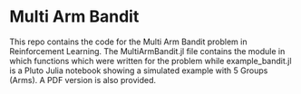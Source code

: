 # Multi Arm Bandit

This repo contains the code for the Multi Arm Bandit problem in Reinforcement Learning. The MultiArmBandit.jl file contains the module in which functions which were written for the problem while example_bandit.jl is a Pluto Julia notebook showing a simulated example with 5 Groups (Arms). A PDF version is also provided. 